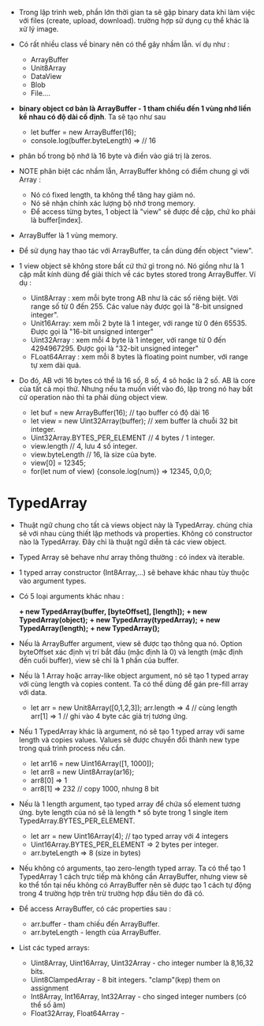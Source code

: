 - Trong lập trình web, phần lớn thời gian ta sẽ gặp binary data khi làm việc với files (create, upload, download). trường hợp sử dụng cụ thể khác là xử lý image.
- Có rất nhiều class về binary nên có thể gây nhầm lẫn. ví dụ như :
    + ArrayBuffer
    + Unit8Array
    + DataView 
    + Blob
    + File....

- __binary object cơ bản là ArrayBuffer - 1 tham chiếu đến 1 vùng nhớ liền kề nhau có độ dài cố định__. Ta sẽ tạo như sau 
 
    +   let buffer = new ArrayBuffer(16);
    +   console.log(buffer.byteLength) => // 16

- phân bố trong bộ nhớ là 16 byte và điền vào giá trị là zeros.
- NOTE phân biệt các nhầm lẫn, ArrayBuffer không có điểm chung gì với Array :
    + Nó có fixed length, ta không thể tăng hay giảm nó.
    + Nó sẽ nhận chính xác lượng bộ nhớ trong memory.
    + Để access từng bytes, 1 object là "view" sẽ được đề cập, chứ ko phải là buffer[index].

- ArrayBuffer là 1 vùng memory.
- Để sử dụng hay thao tác với ArrayBuffer, ta cần dùng đến object "view".
- 1 view object sẽ không store bất cứ thứ gì trong nó. Nó giồng như là 1 cặp mắt kính dùng để giải thích về các bytes stored trong ArrayBuffer. Ví dụ :
    
    + Uint8Array : xem mỗi byte trong AB như là các số riêng biệt. Với range số từ 0 đến 255. Các value này được gọi là "8-bit unsigned integer".
    + Unit16Array: xem mỗi 2 byte là 1 integer, với range từ 0 đén 65535. Được gọi là "16-bit unsigned interger"
    + Uint32Array : xem mỗi 4 byte là 1 integer, với range từ 0 đến 4294967295. Được gọi là "32-bit unsigned integer"
    + FLoat64Array : xem mỗi 8 bytes là floating point number, với range tự xem dài quá.

- Do đó, AB với 16 bytes có thể là 16 số, 8 số, 4 sô hoặc là 2 số. AB là core của tất cả mọi thứ. Nhưng nếu ta muốn viết vào đó, lặp trong nó hay bất cứ operation nào thì ta phải dùng object view.

    + let buf = new ArrayBuffer(16); // tạo buffer có độ dài 16
    + let view = new Uint32Array(buffer); // xem buffer là chuỗi 32 bit integer.
    + Uint32Array.BYTES_PER_ELEMENT // 4 bytes / 1 integer.
    + view.length // 4, lưu 4 số integer.
    + view.byteLength // 16, là size của byte.
    + view[0] = 12345;
    + for(let num of view) {console.log(num)} => 12345, 0,0,0;

# TypedArray
- Thuật ngữ chung cho tất cả views object này là TypedArray. chúng chia sẽ với nhau cùng thiết lập methods và properties. Không có constructor nào là TypedArray. Đây chỉ là thuật ngữ diễn tả các view object.
- Typed Array sẽ behave như array thông thường : có index và iterable.
- 1 typed array constructor (Int8Array,...) sẽ behave khác nhau tùy thuộc vào argument types.
- Có 5 loại arguments khác nhau :

    __+ new TypedArray(buffer, [byteOffset], [length]);__
    __+ new TypedArray(object);__
    __+ new TypedArray(typedArray);__
    __+ new TypedArray(length);__
    __+ new TypedArray();__

- Nếu là ArrayBuffer argument, view sẽ được tạo thông qua nó. Option byteOffset xác định vị trí bắt đầu (mặc định là 0) và length (mặc định đến cuối buffer), view sẽ chỉ là 1 phần của buffer.
- Nếu là 1 Array hoặc array-like object argument, nó sẽ tạo 1 typed array với cùng length và copies content. Ta có thể dùng để gán pre-fill array với data.

    + let arr = new Unit8Array([0,1,2,3]);
    arr.length => 4 // cùng length
    arr[1] => 1 // ghi vào 4 byte các giá trị tương ứng.

- Nếu 1 TypedArray khác là argument, nó sẽ tạo 1 typed array với same length và copies values. Values sẽ được chuyển đổi thành new type trong quá trình process nếu cần.

    + let arr16 = new Uint16Array([1, 1000]);
    + let arr8 = new Uint8Array(ar16);
    + arr8[0] => 1
    + arr8[1] => 232 // copy 1000, nhưng 8 bit 

- Nếu là 1 length argument, tạo typed array để chứa số element tương ứng. byte length của nó sẽ là length * số byte trong 1 single item TypedArray.BYTES_PER_ELEMENT.

    + let arr = new Uint16Array(4); // tạo typed array với 4 integers
    + Uint16Array.BYTES_PER_ELEMENT => 2 bytes per integer.
    + arr.byteLength => 8 (size in bytes)

- Nếu không có arguments, tạo zero-length typed array. Ta có thể tạo 1 TypedArray 1 cách trực tiếp mà không cần ArrayBuffer, nhưng view sẽ ko thể tồn tại nếu không có ArrayBuffer nên sẽ được tạo 1 cách tự động trong 4 trường hợp trên trừ trường hợp đầu tiên do đã có.

- Để access ArrayBuffer, có các properties sau :
    + arr.buffer - tham chiếu đến ArrayBuffer.
    + arr.byteLength - length của ArrayBuffer.

- List các typed arrays: 

    + Uint8Array, Uint16Array, Uint32Array - cho integer number là 8,16,32 bits.
    + Uint8ClampedArray - 8 bit integers. "clamp"(kẹp) them on assignment
    + Int8Array, Int16Array, Int32Array - cho singed integer numbers (có thể số âm)
    + Float32Array, Float64Array - 